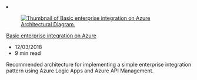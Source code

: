 <!-- This file is automatically generated by build/architectures/build_index.py. Any updates will be lost. -->

<!-- markdownlint-disable MD033 -->

<li class="grid-item item-column" data-categories="Integration Developer Tools Management and Governance ">
<article class="card">
    <div class="card-header has-margin-bottom-none" aria-hidden="true">
        <figure class="image diagram has-height-175 has-overflow-hidden level">
            <a href="/azure/architecture/reference-architectures/enterprise-integration/basic-enterprise-integration"><img src="/azure/architecture/browse/thumbs/basic-enterprise-integration.png" class="diagram" alt="Thumbnail of Basic enterprise integration on Azure Architectural Diagram." data-linktype="relative-path"></a>
        </figure>
    </div>
    <div class="card-content">
        <a class="card-content-title has-margin-top-none" href="/azure/architecture/reference-architectures/enterprise-integration/basic-enterprise-integration">
            <p>Basic enterprise integration on Azure</p>
        </a>
        <ul class="card-content-metadata">
            <li>12/03/2018</li>
            <li>9 min read</li>
        </ul>
        <p class="card-content-description">Recommended architecture for implementing a simple enterprise integration pattern using Azure Logic Apps and Azure API Management.</p>
        <div class="bottom-to-top-fade is-hidden-mobile"></div>
    </div>
</article>
</li>
